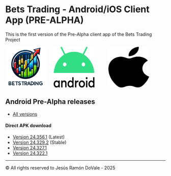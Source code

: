 # Bets Trading  - Android/iOS Client App (PRE-ALPHA)

This is the first version of the Pre-Alpha client app of the Bets Trading Project


<div>
  <img src="logo.png?raw=true" alt="Bets Trading" width="128" height="128" style="margin-right: 20px;">
  <img src="android_logo.svg?raw=true" alt="Android Logo" width="128" height="128" style="margin-right: 40px;">
  <img src="apple_logo.png?raw=true" alt="Apple Logo" width="128" height="128">
</div>


## Android Pre-Alpha releases

- [All versions](https://github.com/jesusramondovale/BetsTrading-Client/releases)

#### Direct APK download
- [Version 24.356.1](https://github.com/jesusramondovale/BetsTrading-Client/releases/download/24.356.1/app-release-24.356.1.apk) (Latest)
- [Version 24.329.2](https://github.com/jesusramondovale/BetsTrading-Client/releases/download/24.329.2/app-release-24.329.2.apk) (Stable)
- [Version 24.327.1](https://github.com/jesusramondovale/BetsTrading-Client/releases/download/24.327.1/app-release-24.327.1.apk)
- [Version 24.322.1](https://github.com/jesusramondovale/BetsTrading-Client/releases/download/24.322.1/app-release-24.322.1.apk)

__________________________________________________________________________________
© All rights reserved to Jesús Ramón DoVale - 2025
